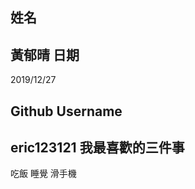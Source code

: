 姓名
----
黃郁晴
日期
----
2019/12/27

Github Username
---------------
eric123121
我最喜歡的三件事
---------------
吃飯
睡覺
滑手機